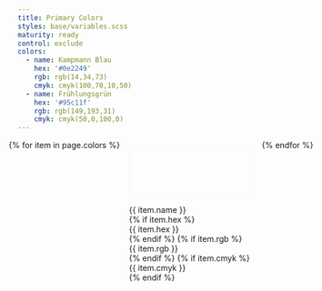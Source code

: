 ```yaml
---
title: Primary Colors
styles: base/variables.scss
maturity: ready
control: exclude
colors: 
  - name: Kampmann Blau
    hex: '#0e2249'
    rgb: rgb(14,34,73)
	cmyk: cmyk(100,70,10,50)
  - name: Frühlungsgrün
    hex: '#95c11f'
    rgb: rgb(149,193,31)
	cmyk: cmyk(50,0,100,0)
---
```

<style>
.set {
  display: flex;
  flex-wrap: wrap;
  margin: 0 -1rem;
  margin-top: 0;
  padding: 0;
  list-style: none;
}
li {
  flex: 1 0 20%;
  margin: 1rem;
}
.color {
  width: 100%;
  min-width: 160px;
  height: 80px;
  color: white;
  border: 1px solid whitesmoke;
  margin-bottom: 1rem;
}
p {
  margin: 0;
}
</style>
<ul class="set">
{% for item in page.colors %} 
  <li>
    <div class="color" style="background:{{ item.hex }}"></div> 
    <p>{{ item.name }}</p>
    {% if item.hex %}<p>{{ item.hex }}</p>{% endif %}
    {% if item.rgb %}<p>{{ item.rgb }}</p>{% endif %}
	{% if item.cmyk %}<p>{{ item.cmyk }}</p>{% endif %}
  </li>
{% endfor %}
</ul>